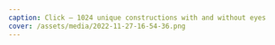 ```yaml
---
caption: Click — 1024 unique constructions with and without eyes
cover: /assets/media/2022-11-27-16-54-36.png
---
```

